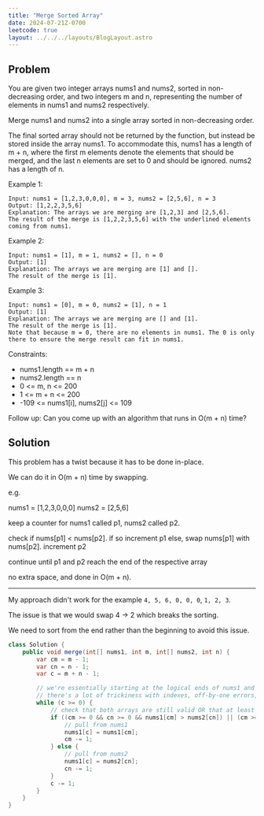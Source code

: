 ```yaml
---
title: "Merge Sorted Array"
date: 2024-07-21Z-0700
leetcode: true
layout: ../../../layouts/BlogLayout.astro
---
```


## Problem

You are given two integer arrays nums1 and nums2, sorted in non-decreasing order, and two integers m and n, representing the number of elements in nums1 and nums2 respectively.

Merge nums1 and nums2 into a single array sorted in non-decreasing order.

The final sorted array should not be returned by the function, but instead be stored inside the array nums1. To accommodate this, nums1 has a length of m + n, where the first m elements denote the elements that should be merged, and the last n elements are set to 0 and should be ignored. nums2 has a length of n.

Example 1:

```text
Input: nums1 = [1,2,3,0,0,0], m = 3, nums2 = [2,5,6], n = 3
Output: [1,2,2,3,5,6]
Explanation: The arrays we are merging are [1,2,3] and [2,5,6].
The result of the merge is [1,2,2,3,5,6] with the underlined elements coming from nums1.
```

Example 2:

```text
Input: nums1 = [1], m = 1, nums2 = [], n = 0
Output: [1]
Explanation: The arrays we are merging are [1] and [].
The result of the merge is [1].
```

Example 3:

```text
Input: nums1 = [0], m = 0, nums2 = [1], n = 1
Output: [1]
Explanation: The arrays we are merging are [] and [1].
The result of the merge is [1].
Note that because m = 0, there are no elements in nums1. The 0 is only there to ensure the merge result can fit in nums1.
```

Constraints:

- nums1.length == m + n
- nums2.length == n
- 0 <= m, n <= 200
- 1 <= m + n <= 200
- -109 <= nums1[i], nums2[j] <= 109

Follow up: Can you come up with an algorithm that runs in O(m + n) time?

## Solution

This problem has a twist because it has to be done in-place.

We can do it in O(m + n) time by swapping.

e.g.

nums1 = [1,2,3,0,0,0]
nums2 = [2,5,6]

keep a counter for nums1 called p1, nums2 called p2.

check if nums[p1] < nums[p2]. if so increment p1
else, swap nums[p1] with nums[p2]. increment p2

continue until p1 and p2 reach the end of the respective array

no extra space, and done in O(m + n).

---

My approach didn't work for the example `4, 5, 6, 0, 0, 0`, `1, 2, 3`.

The issue is that we would swap 4 -> 2 which breaks the sorting.

We need to sort from the end rather than the beginning to avoid this issue.

```java
class Solution {
    public void merge(int[] nums1, int m, int[] nums2, int n) {
        var cm = m - 1;
        var cn = n - 1;
        var c = m + n - 1;

        // we're essentially starting at the logical ends of nums1 and nums2. we make a local decision and copy the largest value into the slot at c until we've rewritten the entire nums1 array.
        // there's a lot of trickiness with indexes, off-by-one errors, etc.
        while (c >= 0) {
            // check that both arrays are still valid OR that at least nums1 is valid
            if ((cm >= 0 && cn >= 0 && nums1[cm] > nums2[cn]) || (cm >= 0 && cn < 0)) {
                // pull from nums1
                nums1[c] = nums1[cm];
                cm -= 1;
            } else {
                // pull from nums2
                nums1[c] = nums2[cn];
                cn -= 1;
            }
            c -= 1;
        }
    }
}
```
